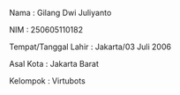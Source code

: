 Nama : Gilang Dwi Juliyanto

NIM : 250605110182

Tempat/Tanggal Lahir : Jakarta/03 Juli 2006

Asal Kota : Jakarta Barat

Kelompok : Virtubots
